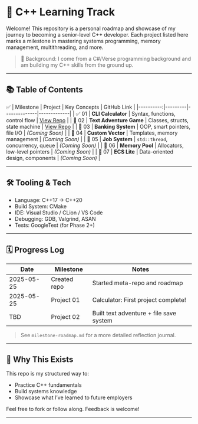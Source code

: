 # 🚀 C++ Learning Track

Welcome! This repository is a personal roadmap and showcase of my journey to becoming a senior-level C++ developer. Each project listed here marks a milestone in mastering systems programming, memory management, multithreading, and more.

> 🎯 Background: I come from a C#/Verse programming background and am building my C++ skills from the ground up.

---

## 📚 Table of Contents
✅
| Milestone | Project | Key Concepts | GitHub Link |
|----------:|---------|--------------|-------------|
| ✅ 01 | **CLI Calculator** | Syntax, functions, control flow | [View Repo](https://github.com/davon92/cpp-calculator) |
| 🔄 02 | **Text Adventure Game** | Classes, structs, state machine | [View Repo](https://github.com/davon92/text-adventure-game) |
| 🔄 03 | **Banking System** | OOP, smart pointers, file I/O | *(Coming Soon)* |
| 🔄 04 | **Custom Vector** | Templates, memory management | *(Coming Soon)* |
| 🔄 05 | **Job System** | `std::thread`, concurrency, queue | *(Coming Soon)* |
| 🔄 06 | **Memory Pool** | Allocators, low-level pointers | *(Coming Soon)* |
| 🔄 07 | **ECS Lite** | Data-oriented design, components | *(Coming Soon)* |

---

## 🛠️ Tooling & Tech

- Language: C++17 → C++20
- Build System: CMake
- IDE: Visual Studio / CLion / VS Code
- Debugging: GDB, Valgrind, ASAN
- Tests: GoogleTest (for Phase 2+)

---

## 🗓️ Progress Log

| Date | Milestone | Notes |
|------|-----------|-------|
| 2025-05-25 | Created repo | Started meta-repo and roadmap |
| 2025-05-25 | Project 01 | Calculator: First project complete! |
| TBD | Project 02 | Built text adventure + file save system |

> See `milestone-roadmap.md` for a more detailed reflection journal.

---

## 🧠 Why This Exists

This repo is my structured way to:
- Practice C++ fundamentals
- Build systems knowledge
- Showcase what I’ve learned to future employers

Feel free to fork or follow along. Feedback is welcome!

---
